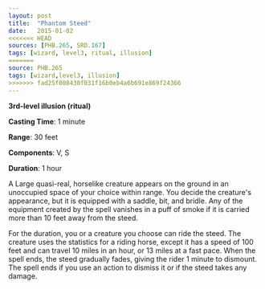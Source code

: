 ```yaml
---
layout: post
title:  "Phantom Steed"
date:   2015-01-02
<<<<<<< HEAD
sources: [PHB.265, SRD.167]
tags: [wizard, level3, ritual, illusion]
=======
source: PHB.265
tags: [wizard,level3, illusion]
>>>>>>> fad25f008430f031f16b0eb4a6b691e869f24366
---
```


**3rd-level illusion (ritual)**

**Casting Time**: 1 minute

**Range**: 30 feet

**Components**: V, S

**Duration**: 1 hour

A Large quasi-real, horselike creature appears on the ground in an unoccupied space of your choice within range. You decide the creature's appearance, but it is equipped with a saddle, bit, and bridle. Any of the equipment created by the spell vanishes in a puff of smoke if it is carried more than 10 feet away from the steed.

For the duration, you or a creature you choose can ride the steed. The creature uses the statistics for a riding horse, except it has a speed of 100 feet and can travel 10 miles in an hour, or 13 miles at a fast pace. When the spell ends, the steed gradually fades, giving the rider 1 minute to dismount. The spell ends if you use an action to dismiss it or if the steed takes any damage.
